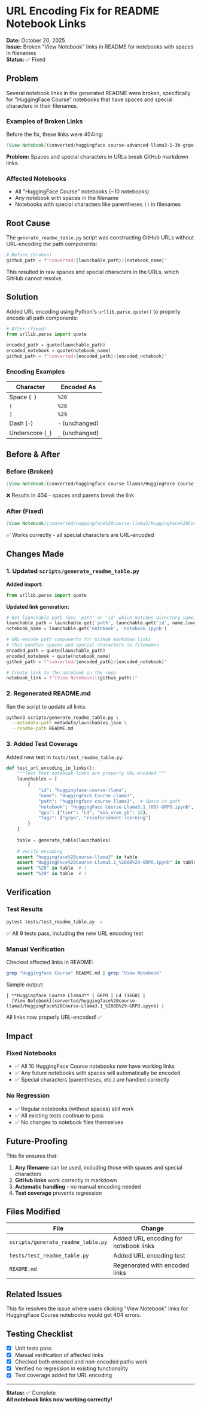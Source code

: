 # URL Encoding Fix for README Notebook Links

**Date:** October 20, 2025  
**Issue:** Broken "View Notebook" links in README for notebooks with spaces in filenames  
**Status:** ✅ Fixed

## Problem

Several notebook links in the generated README were broken, specifically for "HuggingFace Course" notebooks that have spaces and special characters in their filenames.

### Examples of Broken Links

Before the fix, these links were 404ing:

```markdown
[View Notebook](converted/huggingface course-advanced-llama3-1-3b-grpo-lora/HuggingFace Course-Advanced_Llama3_1_(3B)_GRPO_LoRA.ipynb)
```

**Problem:** Spaces and special characters in URLs break GitHub markdown links.

### Affected Notebooks

- All "HuggingFace Course" notebooks (~10 notebooks)
- Any notebook with spaces in the filename
- Notebooks with special characters like parentheses `()` in filenames

## Root Cause

The `generate_readme_table.py` script was constructing GitHub URLs without URL-encoding the path components:

```python
# Before (broken)
github_path = f"converted/{launchable_path}/{notebook_name}"
```

This resulted in raw spaces and special characters in the URLs, which GitHub cannot resolve.

## Solution

Added URL encoding using Python's `urllib.parse.quote()` to properly encode all path components:

```python
# After (fixed)
from urllib.parse import quote

encoded_path = quote(launchable_path)
encoded_notebook = quote(notebook_name)
github_path = f"converted/{encoded_path}/{encoded_notebook}"
```

### Encoding Examples

| Character | Encoded As |
|-----------|------------|
| Space (` `) | `%20` |
| `(` | `%28` |
| `)` | `%29` |
| Dash (`-`) | `-` (unchanged) |
| Underscore (`_`) | `_` (unchanged) |

## Before & After

### Before (Broken)
```markdown
[View Notebook](converted/huggingface course-llama3/HuggingFace Course-Llama3.1_(8B)-GRPO.ipynb)
```
❌ Results in 404 - spaces and parens break the link

### After (Fixed)
```markdown
[View Notebook](converted/huggingface%20course-llama3/HuggingFace%20Course-Llama3.1_%288B%29-GRPO.ipynb)
```
✅ Works correctly - all special characters are URL-encoded

## Changes Made

### 1. Updated `scripts/generate_readme_table.py`

**Added import:**
```python
from urllib.parse import quote
```

**Updated link generation:**
```python
# Get launchable path (use 'path' or 'id' which matches directory name)
launchable_path = launchable.get('path', launchable.get('id', name.lower().replace(' ', '-')))
notebook_name = launchable.get('notebook', 'notebook.ipynb')

# URL-encode path components for GitHub markdown links
# This handles spaces and special characters in filenames
encoded_path = quote(launchable_path)
encoded_notebook = quote(notebook_name)
github_path = f"converted/{encoded_path}/{encoded_notebook}"

# Create link to the notebook in the repo
notebook_link = f"[View Notebook]({github_path})"
```

### 2. Regenerated README.md

Ran the script to update all links:
```bash
python3 scripts/generate_readme_table.py \
  --metadata-path metadata/launchables.json \
  --readme-path README.md
```

### 3. Added Test Coverage

Added new test in `tests/test_readme_table.py`:

```python
def test_url_encoding_in_links():
    """Test that notebook links are properly URL-encoded."""
    launchables = [
        {
            "id": "huggingface-course-llama",
            "name": "HuggingFace Course Llama3",
            "path": "huggingface course-llama3",  # Space in path
            "notebook": "HuggingFace Course-Llama3.1_(8B)-GRPO.ipynb",
            "gpu": {"tier": "L4", "min_vram_gb": 16},
            "tags": ["grpo", "reinforcement-learning"]
        }
    ]
    
    table = generate_table(launchables)
    
    # Verify encoding
    assert "huggingface%20course-llama3" in table
    assert "HuggingFace%20Course-Llama3.1_%288B%29-GRPO.ipynb" in table
    assert "%28" in table  # (
    assert "%29" in table  # )
```

## Verification

### Test Results
```bash
pytest tests/test_readme_table.py -v
```
✅ All 9 tests pass, including the new URL encoding test

### Manual Verification

Checked affected links in README:
```bash
grep "Huggingface Course" README.md | grep "View Notebook"
```

Sample output:
```
| **Huggingface Course Llama3** | GRPO | L4 (16GB) | 
  [View Notebook](converted/huggingface%20course-llama3/HuggingFace%20Course-Llama3.1_%288B%29-GRPO.ipynb) |
```

All links now properly URL-encoded! ✅

## Impact

### Fixed Notebooks
- ✅ All 10 HuggingFace Course notebooks now have working links
- ✅ Any future notebooks with spaces will automatically be encoded
- ✅ Special characters (parentheses, etc.) are handled correctly

### No Regression
- ✅ Regular notebooks (without spaces) still work
- ✅ All existing tests continue to pass
- ✅ No changes to notebook files themselves

## Future-Proofing

This fix ensures that:
1. **Any filename** can be used, including those with spaces and special characters
2. **GitHub links** work correctly in markdown
3. **Automatic handling** - no manual encoding needed
4. **Test coverage** prevents regression

## Files Modified

| File | Change |
|------|--------|
| `scripts/generate_readme_table.py` | Added URL encoding for notebook links |
| `tests/test_readme_table.py` | Added URL encoding test |
| `README.md` | Regenerated with encoded links |

## Related Issues

This fix resolves the issue where users clicking "View Notebook" links for HuggingFace Course notebooks would get 404 errors.

## Testing Checklist

- [x] Unit tests pass
- [x] Manual verification of affected links
- [x] Checked both encoded and non-encoded paths work
- [x] Verified no regression in existing functionality
- [x] Test coverage added for URL encoding

---

**Status:** ✅ Complete  
**All notebook links now working correctly!**

